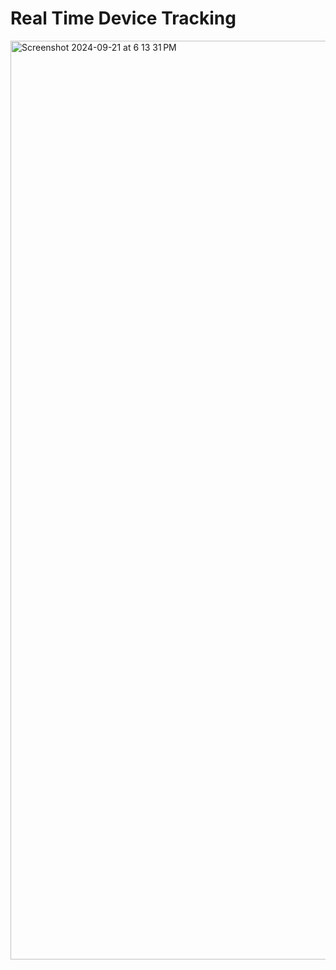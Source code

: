 # Real Time Device Tracking 



<img width="1470" alt="Screenshot 2024-09-21 at 6 13 31 PM" src="https://github.com/user-attachments/assets/fbb309f0-cc6e-478b-915d-898c0bfc1c60">
